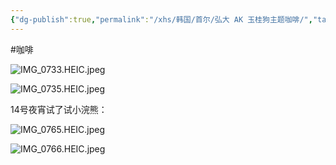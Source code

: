 ```yaml
---
{"dg-publish":true,"permalink":"/xhs/韩国/首尔/弘大 AK 玉桂狗主题咖啡/","tags":["rednote","首尔"],"created":"2024-11-14","updated":"2025-04-12T17:10:00.363+08:00"}
---
```


#咖啡 



![IMG_0733.HEIC.jpeg](/img/user/xhs/%E9%9F%A9%E5%9B%BD/%E9%A6%96%E5%B0%94/attachments/IMG_0733.HEIC.jpeg)

![IMG_0735.HEIC.jpeg](/img/user/xhs/%E9%9F%A9%E5%9B%BD/%E9%A6%96%E5%B0%94/attachments/IMG_0735.HEIC.jpeg)

14号夜宵试了试小浣熊：

![IMG_0765.HEIC.jpeg](/img/user/xhs/%E9%9F%A9%E5%9B%BD/%E9%A6%96%E5%B0%94/attachments/IMG_0765.HEIC.jpeg)

![IMG_0766.HEIC.jpeg](/img/user/xhs/%E9%9F%A9%E5%9B%BD/%E9%A6%96%E5%B0%94/attachments/IMG_0766.HEIC.jpeg)
